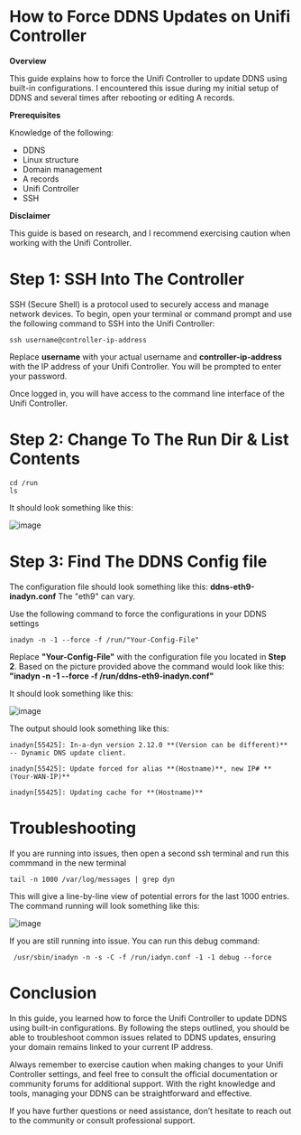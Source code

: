 # How to Force DDNS Updates on Unifi Controller
**Overview**

This guide explains how to force the Unifi Controller to update DDNS using built-in configurations. I encountered this issue during my initial setup of DDNS and several times after rebooting or editing A records.

**Prerequisites**

Knowledge of the following:
- DDNS
- Linux structure
- Domain management
- A records
- Unifi Controller
- SSH

**Disclaimer**

This guide is based on research, and I recommend exercising caution when working with the Unifi Controller.

# Step 1: SSH Into The Controller

SSH (Secure Shell) is a protocol used to securely access and manage network devices. To begin, open your terminal or command prompt and use the following command to SSH into the Unifi Controller:

    ssh username@controller-ip-address

Replace **username** with your actual username and **controller-ip-address** with the IP address of your Unifi Controller. You will be prompted to enter your password.

Once logged in, you will have access to the command line interface of the Unifi Controller.

# Step 2: Change To The Run Dir & List Contents

    cd /run
    ls

It should look something like this:

![image](https://github.com/user-attachments/assets/bc61c298-4572-4de0-8d9d-28da2fb9e506)

# Step 3: Find The DDNS Config file

The configuration file should look something like this: **ddns-eth9-inadyn.conf** The "eth9" can vary.

Use the following command to force the configurations in your DDNS settings

    inadyn -n -1 --force -f /run/"Your-Config-File"

Replace **"Your-Config-File"** with the configuration file you located in **Step 2**. Based on the picture provided above the command would look like this: **"inadyn -n -1 --force -f /run/ddns-eth9-inadyn.conf"**

It should look something like this:

![image](https://github.com/user-attachments/assets/39e9d85d-e3c3-44f5-b068-e72cc770153b)

The output should look something like this:

`inadyn[55425]: In-a-dyn version 2.12.0 **(Version can be different)** -- Dynamic DNS update client.`

`inadyn[55425]: Update forced for alias **(Hostname)**, new IP# **(Your-WAN-IP)**`

`inadyn[55425]: Updating cache for **(Hostname)**`

# Troubleshooting

If you are running into issues, then open a second ssh terminal and run this commmand in the new terminal

    tail -n 1000 /var/log/messages | grep dyn

This will give a line-by-line view of potential errors for the last 1000 entries. The command running will look something like this:

![image](https://github.com/user-attachments/assets/d000f577-ce99-4313-8ccc-b523a268e4e0)

If you are still running into issue. You can run this debug command:

     /usr/sbin/inadyn -n -s -C -f /run/iadyn.conf -1 -1 debug --force

# Conclusion

In this guide, you learned how to force the Unifi Controller to update DDNS using built-in configurations. By following the steps outlined, you should be able to troubleshoot common issues related to DDNS updates, ensuring your domain remains linked to your current IP address.

Always remember to exercise caution when making changes to your Unifi Controller settings, and feel free to consult the official documentation or community forums for additional support. With the right knowledge and tools, managing your DDNS can be straightforward and effective.

If you have further questions or need assistance, don’t hesitate to reach out to the community or consult professional support.
